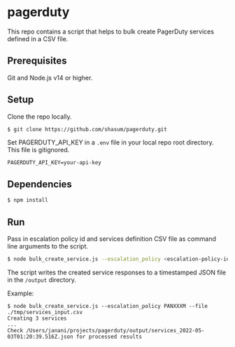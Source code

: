 # pagerduty
This repo contains a script that helps to bulk create PagerDuty services defined in a CSV file.
## Prerequisites
Git and Node.js v14 or higher.
## Setup
Clone the repo locally.
```bash
$ git clone https://github.com/shasum/pagerduty.git
```
Set PAGERDUTY_API_KEY in a `.env` file in your local repo root directory. This file is gitignored.
```
PAGERDUTY_API_KEY=your-api-key
```
## Dependencies
```bash
$ npm install
```
## Run
Pass in escalation policy id and services definition CSV file as command line arguments to the script.
```bash
$ node bulk_create_service.js --escalation_policy <escalation-policy-id> --file <path/to/services_input.csv>
```

The script writes the created service responses to a timestamped JSON file in the `/output` directory.

Example:
```
$ node bulk_create_service.js --escalation_policy PANXXXM --file ./tmp/services_input.csv
Creating 3 services
...
Check /Users/janani/projects/pagerduty/output/services_2022-05-03T01:20:39.516Z.json for processed results
```
